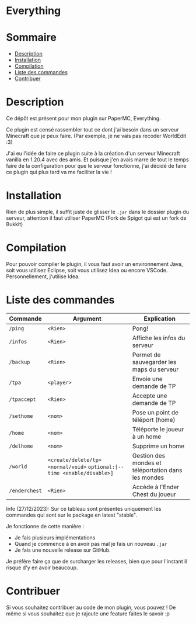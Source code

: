 # Everything

# Sommaire

- [Description](#description)
- [Installation](#installation)
- [Compilation](#compilation)
- [Liste des commandes](#liste-des-commandes)
- [Contribuer](#contribuer)

# Description

Ce dépôt est présent pour mon plugin sur PaperMC, Everything.

Ce plugin est censé rassembler tout ce dont j'ai besoin dans un serveur Minecraft que je peux faire. (Par exemple, je ne vais pas recoder WorldEdit :3)

J'ai eu l'idée de faire ce plugin suite à la création d'un serveur Minecraft vanilla en 1.20.4 avec des amis. Et puisque j'en avais marre de tout le temps faire de la configuration pour que le serveur fonctionne, j'ai décidé de faire ce plugin qui plus tard va me faciliter la vie !

# Installation

Rien de plus simple, il suffit juste de glisser le `.jar` dans le dossier plugin du serveur, attention il faut utiliser PaperMC (Fork de Spigot qui est un fork de Bukkit)

# Compilation

Pour pouvoir compiler le plugin, il vous faut avoir un environnement Java, soit vous utilisez Eclipse, soit vous utilisez Idea ou encore VSCode. Personnellement, j'utilise Idea.

# Liste des commandes
| Commande       | Argument                                                                  | Explication                                         |
|----------------|---------------------------------------------------------------------------|-----------------------------------------------------|
| `/ping`        | `<Rien>`                                                                  | Pong!                                               |
| `/infos`       | `<Rien>`                                                                  | Affiche les infos du serveur                        |
| `/backup`      | `<Rien>`                                                                  | Permet de sauvegarder les maps du serveur           |
| `/tpa`         | `<player>`                                                                | Envoie une demande de TP                            |
| `/tpaccept`    | `<Rien>`                                                                  | Accepte une demande de TP                           |
| `/sethome`     | `<nom>`                                                                   | Pose un point de téléport (home)                    |
| `/home`        | `<nom>`                                                                   | Téléporte le joueur à un home                       |
| `/delhome`     | `<nom>`                                                                   | Supprime un home                                    |
| `/world`       | `<create/delete/tp>` `<normal/void>` `optional:[--time <enable/disable>]` | Gestion des mondes et téléportation dans les mondes |
| `/enderchest`  | `<Rien>`                                                                  | Accède à l'Ender Chest du joueur                    |

Info (27/12/2023):
Sur ce tableau sont présentes uniquement les commandes qui sont sur le package en latest "stable".

Je fonctionne de cette manière :

- Je fais plusieurs implémentations
- Quand je commence à en avoir pas mal je fais un nouveau `.jar`
- Je fais une nouvelle release sur GitHub.

Je préfère faire ça que de surcharger les releases, bien que pour l'instant il risque d'y en avoir beaucoup.

# Contribuer

Si vous souhaitez contribuer au code de mon plugin, vous pouvez !
De même si vous souhaitez que je rajoute une feature faites le savoir :p
